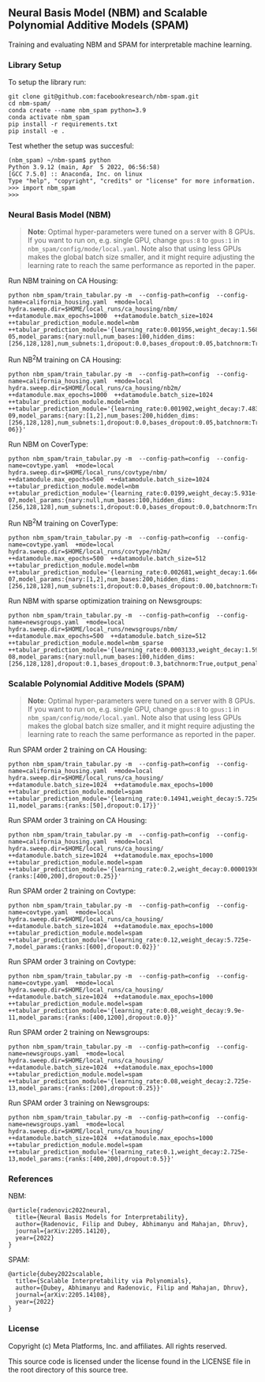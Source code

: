## **Neural Basis Model (NBM) and Scalable Polynomial Additive Models (SPAM)**

Training and evaluating NBM and SPAM for interpretable machine learning.

### Library Setup

To setup the library run:
```
git clone git@github.com:facebookresearch/nbm-spam.git
cd nbm-spam/
conda create --name nbm_spam python=3.9
conda activate nbm_spam
pip install -r requirements.txt
pip install -e .
```

Test whether the setup was succesful:
```
(nbm_spam) ~/nbm-spam$ python
Python 3.9.12 (main, Apr  5 2022, 06:56:58)
[GCC 7.5.0] :: Anaconda, Inc. on linux
Type "help", "copyright", "credits" or "license" for more information.
>>> import nbm_spam
>>>
```

### Neural Basis Model (NBM)

> **Note**: Optimal hyper-parameters were tuned on a server with 8 GPUs. If you want to run on, e.g. single GPU, change `gpus:8` to `gpus:1` in `nbm_spam/config/mode/local.yaml`. Note also that using less GPUs makes the global batch size smaller, and it might require adjusting the learning rate to reach the same performance as reported in the paper.

Run NBM training on CA Housing:
```
python nbm_spam/train_tabular.py -m  --config-path=config  --config-name=california_housing.yaml  +mode=local  hydra.sweep.dir=$HOME/local_runs/ca_housing/nbm/  ++datamodule.max_epochs=1000  ++datamodule.batch_size=1024  ++tabular_prediction_module.model=nbm  ++tabular_prediction_module='{learning_rate:0.001956,weight_decay:1.568e-05,model_params:{nary:null,num_bases:100,hidden_dims:[256,128,128],num_subnets:1,dropout:0.0,bases_dropout:0.05,batchnorm:True,output_penalty:0.0001439}}'
```

Run NB<sup>2</sup>M training on CA Housing:
```
python nbm_spam/train_tabular.py -m  --config-path=config  --config-name=california_housing.yaml  +mode=local  hydra.sweep.dir=$HOME/local_runs/ca_housing/nb2m/  ++datamodule.max_epochs=1000  ++datamodule.batch_size=1024  ++tabular_prediction_module.model=nbm  ++tabular_prediction_module='{learning_rate:0.001902,weight_decay:7.483e-09,model_params:{nary:[1,2],num_bases:200,hidden_dims:[256,128,128],num_subnets:1,dropout:0.0,bases_dropout:0.05,batchnorm:True,output_penalty:1.778e-06}}'
```

Run NBM on CoverType:
```
python nbm_spam/train_tabular.py -m  --config-path=config  --config-name=covtype.yaml  +mode=local  hydra.sweep.dir=$HOME/local_runs/covtype/nbm/  ++datamodule.max_epochs=500  ++datamodule.batch_size=1024  ++tabular_prediction_module.model=nbm  ++tabular_prediction_module='{learning_rate:0.0199,weight_decay:5.931e-07,model_params:{nary:null,num_bases:100,hidden_dims:[256,128,128],num_subnets:1,dropout:0.0,bases_dropout:0.0,batchnorm:True,output_penalty:0.05533}}'
```

Run NB<sup>2</sup>M training on CoverType:
```
python nbm_spam/train_tabular.py -m  --config-path=config  --config-name=covtype.yaml  +mode=local  hydra.sweep.dir=$HOME/local_runs/covtype/nb2m/  ++datamodule.max_epochs=500  ++datamodule.batch_size=512  ++tabular_prediction_module.model=nbm  ++tabular_prediction_module='{learning_rate:0.002681,weight_decay:1.66e-07,model_params:{nary:[1,2],num_bases:200,hidden_dims:[256,128,128],num_subnets:1,dropout:0.0,bases_dropout:0.00,batchnorm:True,output_penalty:0.001545}}'
```

Run NBM with sparse optimization training on Newsgroups:
```
python nbm_spam/train_tabular.py -m  --config-path=config  --config-name=newsgroups.yaml  +mode=local  hydra.sweep.dir=$HOME/local_runs/newsgroups/nbm/  ++datamodule.max_epochs=500  ++datamodule.batch_size=512  ++tabular_prediction_module.model=nbm_sparse  ++tabular_prediction_module='{learning_rate:0.0003133,weight_decay:1.593e-08,model_params:{nary:null,num_bases:100,hidden_dims:[256,128,128],dropout:0.1,bases_dropout:0.3,batchnorm:True,output_penalty:4.578,nary_ignore_input:0.0}}'
```

### Scalable Polynomial Additive Models (SPAM)

> **Note**: Optimal hyper-parameters were tuned on a server with 8 GPUs. If you want to run on, e.g. single GPU, change `gpus:8` to `gpus:1` in `nbm_spam/config/mode/local.yaml`. Note also that using less GPUs makes the global batch size smaller, and it might require adjusting the learning rate to reach the same performance as reported in the paper.


Run SPAM order 2 training on CA Housing:
```
python nbm_spam/train_tabular.py -m  --config-path=config  --config-name=california_housing.yaml  +mode=local  hydra.sweep.dir=$HOME/local_runs/ca_housing/  ++datamodule.batch_size=1024  ++datamodule.max_epochs=1000  ++tabular_prediction_module.model=spam  ++tabular_prediction_module='{learning_rate:0.14941,weight_decay:5.725e-11,model_params:{ranks:[50],dropout:0.17}}'
```

Run SPAM order 3 training on CA Housing:
```
python nbm_spam/train_tabular.py -m  --config-path=config  --config-name=california_housing.yaml  +mode=local  hydra.sweep.dir=$HOME/local_runs/ca_housing/  ++datamodule.batch_size=1024  ++datamodule.max_epochs=1000  ++tabular_prediction_module.model=spam  ++tabular_prediction_module='{learning_rate:0.2,weight_decay:0.00001936,model_params:{ranks:[400,200],dropout:0.25}}'
```

Run SPAM order 2 training on Covtype:
```
python nbm_spam/train_tabular.py -m  --config-path=config  --config-name=covtype.yaml  +mode=local  hydra.sweep.dir=$HOME/local_runs/ca_housing/  ++datamodule.batch_size=1024  ++datamodule.max_epochs=1000  ++tabular_prediction_module.model=spam  ++tabular_prediction_module='{learning_rate:0.12,weight_decay:5.725e-7,model_params:{ranks:[600],dropout:0.02}}'
```

Run SPAM order 3 training on Covtype:
```
python nbm_spam/train_tabular.py -m  --config-path=config  --config-name=covtype.yaml  +mode=local  hydra.sweep.dir=$HOME/local_runs/ca_housing/  ++datamodule.batch_size=1024  ++datamodule.max_epochs=1000  ++tabular_prediction_module.model=spam  ++tabular_prediction_module='{learning_rate:0.08,weight_decay:9.9e-11,model_params:{ranks:[400,1200],dropout:0.0}}'
```

Run SPAM order 2 training on Newsgroups:
```
python nbm_spam/train_tabular.py -m  --config-path=config  --config-name=newsgroups.yaml  +mode=local  hydra.sweep.dir=$HOME/local_runs/ca_housing/  ++datamodule.batch_size=1024  ++datamodule.max_epochs=1000  ++tabular_prediction_module.model=spam  ++tabular_prediction_module='{learning_rate:0.08,weight_decay:2.725e-13,model_params:{ranks:[200],dropout:0.25}}'
```

Run SPAM order 3 training on Newsgroups:
```
python nbm_spam/train_tabular.py -m  --config-path=config  --config-name=newsgroups.yaml  +mode=local  hydra.sweep.dir=$HOME/local_runs/ca_housing/  ++datamodule.batch_size=1024  ++datamodule.max_epochs=1000  ++tabular_prediction_module.model=spam  ++tabular_prediction_module='{learning_rate:0.1,weight_decay:2.725e-13,model_params:{ranks:[400,200],dropout:0.5}}'
```

### References

NBM:
```
@article{radenovic2022neural,
  title={Neural Basis Models for Interpretability},
  author={Radenovic, Filip and Dubey, Abhimanyu and Mahajan, Dhruv},
  journal={arXiv:2205.14120},
  year={2022}
}
```

SPAM:
```
@article{dubey2022scalable,
  title={Scalable Interpretability via Polynomials},
  author={Dubey, Abhimanyu and Radenovic, Filip and Mahajan, Dhruv},
  journal={arXiv:2205.14108},
  year={2022}
}
```

### License
Copyright (c) Meta Platforms, Inc. and affiliates.
All rights reserved.

This source code is licensed under the license found in the
LICENSE file in the root directory of this source tree.
